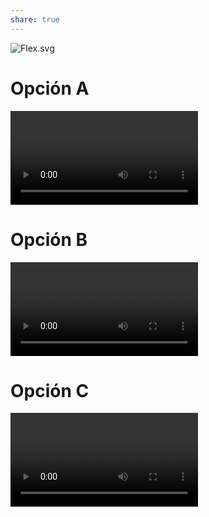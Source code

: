 ```yaml
---
share: true
---
```

![Flex.svg](img/Flex.svg)

# Opción A
![Flex-A.mp4](img/Flex-A.mp4)

# Opción B
![Flex-B.mp4](img/Flex-B.mp4)
# Opción C
![Flex-C.mp4](img/Flex-C.mp4)
